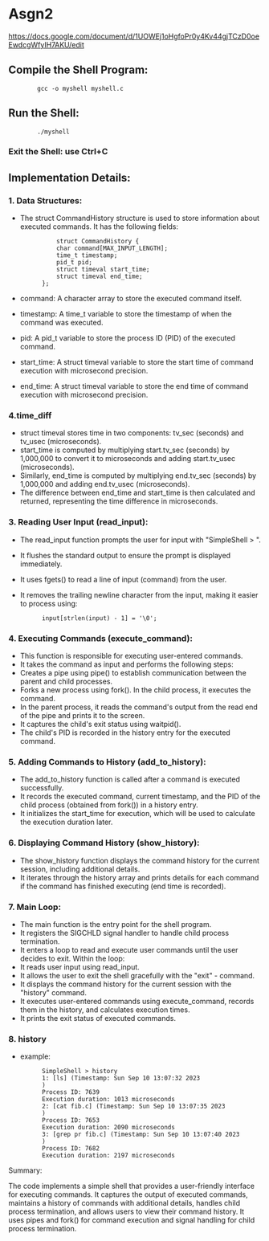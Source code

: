 # Asgn2

https://docs.google.com/document/d/1UOWEj1oHgfoPr0y4Kv44gjTCzD0oeEwdcgWfyIH7AKU/edit

## Compile the Shell Program: 
            gcc -o myshell myshell.c

## Run the Shell:
            ./myshell

### Exit the Shell:  use Ctrl+C

## Implementation Details:
### 1. Data Structures:

- The struct CommandHistory structure is used to store information about executed commands. It has the following fields:
            
                struct CommandHistory {
                char command[MAX_INPUT_LENGTH];
                time_t timestamp;
                pid_t pid;
                struct timeval start_time;
                struct timeval end_time;
            };

                
- command: A character array to store the executed command itself.
- timestamp: A time_t variable to store the timestamp of when the command was executed.
- pid: A pid_t variable to store the process ID (PID) of the executed command.
- start_time: A struct timeval variable to store the start time of command execution with microsecond precision.
- end_time: A struct timeval variable to store the end time of command execution with microsecond precision.
  
### 4.time_diff

- struct timeval stores time in two components: tv_sec (seconds) and tv_usec (microseconds).
- start_time is computed by multiplying start.tv_sec (seconds) by 1,000,000 to convert it to microseconds and adding start.tv_usec (microseconds).
- Similarly, end_time is computed by multiplying end.tv_sec (seconds) by 1,000,000 and adding end.tv_usec (microseconds).
- The difference between end_time and start_time is then calculated and returned, representing the time difference in microseconds.

### 3. Reading User Input (read_input):

- The read_input function prompts the user for input with "SimpleShell > ".
- It flushes the standard output to ensure the prompt is displayed immediately.
- It uses fgets() to read a line of input (command) from the user.
- It removes the trailing newline character from the input, making it easier to process using:

            input[strlen(input) - 1] = '\0';

### 4. Executing Commands (execute_command):

- This function is responsible for executing user-entered commands.
- It takes the command as input and performs the following steps:
- Creates a pipe using pipe() to establish communication between the parent and child processes.
- Forks a new process using fork(). In the child process, it executes the command.
- In the parent process, it reads the command's output from the read end of the pipe and prints it to the screen.
- It captures the child's exit status using waitpid().
- The child's PID is recorded in the history entry for the executed command.

### 5. Adding Commands to History (add_to_history):

- The add_to_history function is called after a command is executed successfully.
- It records the executed command, current timestamp, and the PID of the child process (obtained from fork()) in a history entry.
- It initializes the start_time for execution, which will be used to calculate the execution duration later.

### 6. Displaying Command History (show_history):

- The show_history function displays the command history for the current session, including additional details.
- It iterates through the history array and prints details for each command if the command has finished executing (end time is recorded).
### 7. Main Loop:

- The main function is the entry point for the shell program.
- It registers the SIGCHLD signal handler to handle child process termination.
- It enters a loop to read and execute user commands until the user decides to exit.
Within the loop:
- It reads user input using read_input.
- It allows the user to exit the shell gracefully with the "exit" - command.
- It displays the command history for the current session with the "history" command.
- It executes user-entered commands using execute_command, records them in the history, and calculates execution times.
- It prints the exit status of executed commands.

### 8. history 
- example:

            SimpleShell > history
            1: [ls] (Timestamp: Sun Sep 10 13:07:32 2023
            )
            Process ID: 7639
            Execution duration: 1013 microseconds
            2: [cat fib.c] (Timestamp: Sun Sep 10 13:07:35 2023
            )
            Process ID: 7653
            Execution duration: 2090 microseconds
            3: [grep pr fib.c] (Timestamp: Sun Sep 10 13:07:40 2023
            )
            Process ID: 7682
            Execution duration: 2197 microseconds

Summary:

The code implements a simple shell that provides a user-friendly interface for executing commands. It captures the output of executed commands, maintains a history of commands with additional details, handles child process termination, and allows users to view their command history. It uses pipes and fork() for command execution and signal handling for child process termination.
